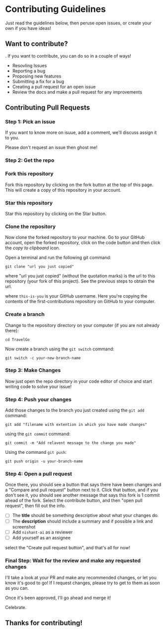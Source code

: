 # Contributing Guidelines

Just read the guidelines below, then peruse open issues, or create your own if you have ideas!

## Want to contribute?

. If you want to contribute, you can do so in a couple of ways!

- Resovling Issues
- Reporting a bug
- Proposing new features
- Submitting a fix for a bug
- Creating a pull request for an open issue
- Review the docs and make a pull request for any improvements

## Contributing Pull Requests

### Step 1: Pick an issue

If you want to know more on isuue, add a comment, we'll discuss assign it to you.

Please don't request an issue then ghost me!

### Step 2: Get the repo

### Fork this repository

Fork this repository by clicking on the fork button at the top of this page.
This will create a copy of this repository in your account.

### Star this repository

Star this repository by clicking on the Star button.

### Clone the repository

Now clone the forked repository to your machine. Go to your GitHub account, open the forked repository, click on the code button and then click the _copy to clipboard_ icon.

Open a terminal and run the following git command:

```
git clone "url you just copied"
```

where "url you just copied" (without the quotation marks) is the url to this repository (your fork of this project). See the previous steps to obtain the url.

where `this-is-you` is your GitHub username. Here you're copying the contents of the first-contributions repository on GitHub to your computer.

### Create a branch

Change to the repository directory on your computer (if you are not already there):

```
cd TravelGo
```

Now create a branch using the `git switch` command:

```
git switch -c your-new-branch-name
```

### Step 3: Make Changes

Now just open the repo directory in your code editor of choice and start writing code to solve your issue!

### Step 4: Push your changes

Add those changes to the branch you just created using the `git add` command:

```
git add "filename with extention in which you have made changes"

```

using the `git commit` command:

```
git commit -m "Add relavent message to the change you made"
```

Using the command `git push`:

```
git push origin -u your-branch-name
```

### Step 4: Open a pull request

Once there, you should see a button that says there have been changes and a "Compare and pull request" button next to it. Click that button, and if you don't see it, you should see another message that says this fork is 1 commit ahead of the fork. Select the contribute button, and then "open pull request", then fill out the info.

- [ ] The **title** should be something descriptive about what your changes do.
- [ ] The **description** should include a summary and if possible a link and screenshot
- [ ] Add `nishant-ai` as a reviewer
- [ ] Add yourself as an assignee

select the "Create pull request button", and that's all for now!

### Final Step: Wait for the review and make any requested changes

I'll take a look at your PR and make any recommended changes, or let you know it's good to go! If I request changes, please try to get to them as soon as you can.

Once it's been approved, I'll go ahead and merge it!

Celebrate.

## Thanks for contributing!
